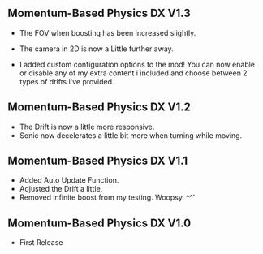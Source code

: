 ## Momentum-Based Physics DX V1.3
- The FOV when boosting has been increased slightly.
- The camera in 2D is now a Little further away.

- I added custom configuration options to the mod!
You can now enable or disable any of my extra content i included
and choose between 2 types of drifts i've provided.

## Momentum-Based Physics DX V1.2
- The Drift is now a little more responsive.
- Sonic now decelerates a little bit more when turning while moving.

## Momentum-Based Physics DX V1.1
- Added Auto Update Function.
- Adjusted the Drift a little.
- Removed infinite boost from my testing. Woopsy. ^^'

## Momentum-Based Physics DX V1.0
- First Release
